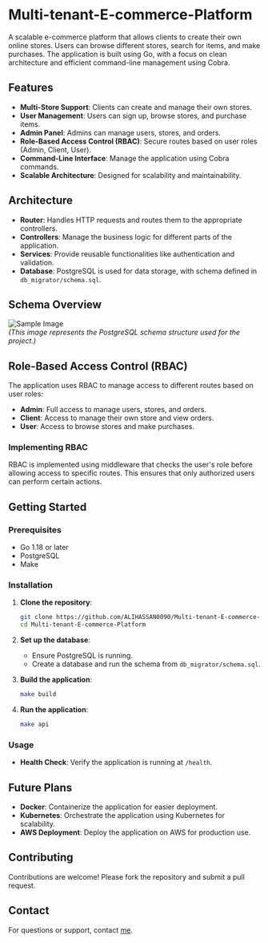 # Multi-tenant-E-commerce-Platform 
A scalable e-commerce platform that allows clients to create their own online stores. Users can browse different stores, search for items, and make purchases. The application is built using Go, with a focus on clean architecture and efficient command-line management using Cobra.

## Features

- **Multi-Store Support**: Clients can create and manage their own stores.
- **User Management**: Users can sign up, browse stores, and purchase items.
- **Admin Panel**: Admins can manage users, stores, and orders.
- **Role-Based Access Control (RBAC)**: Secure routes based on user roles (Admin, Client, User).
- **Command-Line Interface**: Manage the application using Cobra commands.
- **Scalable Architecture**: Designed for scalability and maintainability.

## Architecture

- **Router**: Handles HTTP requests and routes them to the appropriate controllers.
- **Controllers**: Manage the business logic for different parts of the application.
- **Services**: Provide reusable functionalities like authentication and validation.
- **Database**: PostgreSQL is used for data storage, with schema defined in `db_migrator/schema.sql`.

## **Schema Overview**
![Sample Image](db_migratorions/migration_files/schema.png)  
*(This image represents the PostgreSQL schema structure used for the project.)*

## Role-Based Access Control (RBAC)

The application uses RBAC to manage access to different routes based on user roles:

- **Admin**: Full access to manage users, stores, and orders.
- **Client**: Access to manage their own store and view orders.
- **User**: Access to browse stores and make purchases.

### Implementing RBAC

RBAC is implemented using middleware that checks the user's role before allowing access to specific routes. This ensures that only authorized users can perform certain actions.

## Getting Started

### Prerequisites

- Go 1.18 or later
- PostgreSQL
- Make

### Installation

1. **Clone the repository**:
   ```bash
   git clone https://github.com/ALIHASSAN0090/Multi-tenant-E-commerce-Platform.git
   cd Multi-tenant-E-commerce-Platform
   ```

2. **Set up the database**:
   - Ensure PostgreSQL is running.
   - Create a database and run the schema from `db_migrator/schema.sql`.

3. **Build the application**:
   ```bash
   make build
   ```

4. **Run the application**:
   ```bash
   make api
   ```

### Usage

- **Health Check**: Verify the application is running at `/health`.

## Future Plans

- **Docker**: Containerize the application for easier deployment.
- **Kubernetes**: Orchestrate the application using Kubernetes for scalability.
- **AWS Deployment**: Deploy the application on AWS for production use.

## Contributing

Contributions are welcome! Please fork the repository and submit a pull request.

## Contact

For questions or support,  contact [me](mailto:alihassankhan285@gmail.com).
